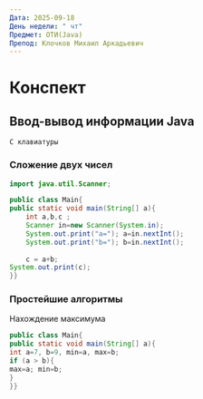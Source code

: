 ```yaml
---
Дата: 2025-09-18
День недели: " чт"
Предмет: ОТИ(Java)
Препод: Клочков Михаил Аркадьевич
---
```

# Конспект

## Ввод-вывод информации Java
`С клавиатуры`

### Сложение двух чисел
```Java
import java.util.Scanner;

public class Main{
public static void main(String[] a){
	int a,b,c ;
	Scanner in=new Scanner(System.in);
	System.out.print("a="); a=in.nextInt();
	System.out.print("b="); b=in.nextInt();
	
	c = a+b;
System.out.print(c);
}}
```

### Простейшие алгоритмы

Нахождение максимума
```java
public class Main{
public static void main(String[] a){
int a=7, b=9, min=a, max=b;
if (a > b){
max=a; min=b;
}
}}
```

